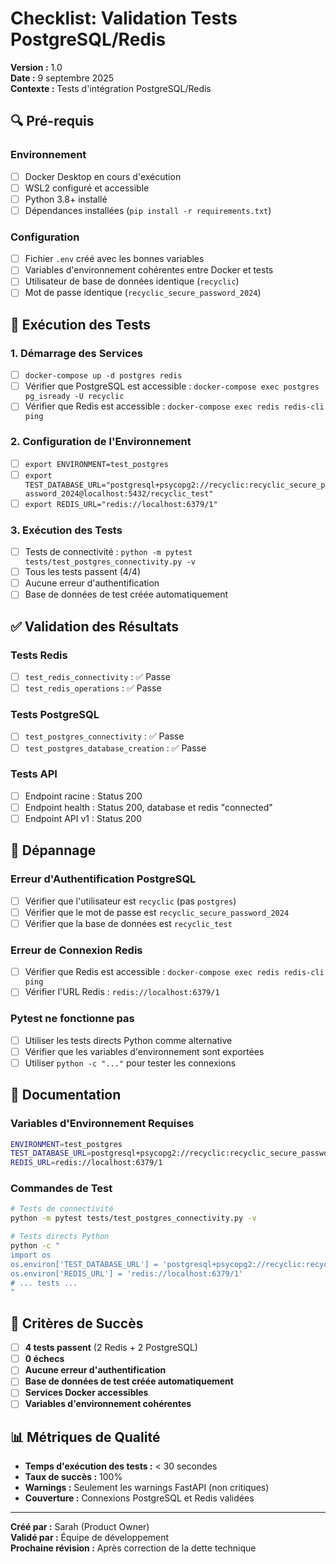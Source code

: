 # Checklist: Validation Tests PostgreSQL/Redis

**Version :** 1.0  
**Date :** 9 septembre 2025  
**Contexte :** Tests d'intégration PostgreSQL/Redis  

## 🔍 Pré-requis

### Environnement
- [ ] Docker Desktop en cours d'exécution
- [ ] WSL2 configuré et accessible
- [ ] Python 3.8+ installé
- [ ] Dépendances installées (`pip install -r requirements.txt`)

### Configuration
- [ ] Fichier `.env` créé avec les bonnes variables
- [ ] Variables d'environnement cohérentes entre Docker et tests
- [ ] Utilisateur de base de données identique (`recyclic`)
- [ ] Mot de passe identique (`recyclic_secure_password_2024`)

## 🚀 Exécution des Tests

### 1. Démarrage des Services
- [ ] `docker-compose up -d postgres redis`
- [ ] Vérifier que PostgreSQL est accessible : `docker-compose exec postgres pg_isready -U recyclic`
- [ ] Vérifier que Redis est accessible : `docker-compose exec redis redis-cli ping`

### 2. Configuration de l'Environnement
- [ ] `export ENVIRONMENT=test_postgres`
- [ ] `export TEST_DATABASE_URL="postgresql+psycopg2://recyclic:recyclic_secure_password_2024@localhost:5432/recyclic_test"`
- [ ] `export REDIS_URL="redis://localhost:6379/1"`

### 3. Exécution des Tests
- [ ] Tests de connectivité : `python -m pytest tests/test_postgres_connectivity.py -v`
- [ ] Tous les tests passent (4/4)
- [ ] Aucune erreur d'authentification
- [ ] Base de données de test créée automatiquement

## ✅ Validation des Résultats

### Tests Redis
- [ ] `test_redis_connectivity` : ✅ Passe
- [ ] `test_redis_operations` : ✅ Passe

### Tests PostgreSQL
- [ ] `test_postgres_connectivity` : ✅ Passe
- [ ] `test_postgres_database_creation` : ✅ Passe

### Tests API
- [ ] Endpoint racine : Status 200
- [ ] Endpoint health : Status 200, database et redis "connected"
- [ ] Endpoint API v1 : Status 200

## 🚨 Dépannage

### Erreur d'Authentification PostgreSQL
- [ ] Vérifier que l'utilisateur est `recyclic` (pas `postgres`)
- [ ] Vérifier que le mot de passe est `recyclic_secure_password_2024`
- [ ] Vérifier que la base de données est `recyclic_test`

### Erreur de Connexion Redis
- [ ] Vérifier que Redis est accessible : `docker-compose exec redis redis-cli ping`
- [ ] Vérifier l'URL Redis : `redis://localhost:6379/1`

### Pytest ne fonctionne pas
- [ ] Utiliser les tests directs Python comme alternative
- [ ] Vérifier que les variables d'environnement sont exportées
- [ ] Utiliser `python -c "..."` pour tester les connexions

## 📝 Documentation

### Variables d'Environnement Requises
```bash
ENVIRONMENT=test_postgres
TEST_DATABASE_URL=postgresql+psycopg2://recyclic:recyclic_secure_password_2024@localhost:5432/recyclic_test
REDIS_URL=redis://localhost:6379/1
```

### Commandes de Test
```bash
# Tests de connectivité
python -m pytest tests/test_postgres_connectivity.py -v

# Tests directs Python
python -c "
import os
os.environ['TEST_DATABASE_URL'] = 'postgresql+psycopg2://recyclic:recyclic_secure_password_2024@localhost:5432/recyclic_test'
os.environ['REDIS_URL'] = 'redis://localhost:6379/1'
# ... tests ...
"
```

## 🎯 Critères de Succès

- [ ] **4 tests passent** (2 Redis + 2 PostgreSQL)
- [ ] **0 échecs**
- [ ] **Aucune erreur d'authentification**
- [ ] **Base de données de test créée automatiquement**
- [ ] **Services Docker accessibles**
- [ ] **Variables d'environnement cohérentes**

## 📊 Métriques de Qualité

- **Temps d'exécution des tests :** < 30 secondes
- **Taux de succès :** 100%
- **Warnings :** Seulement les warnings FastAPI (non critiques)
- **Couverture :** Connexions PostgreSQL et Redis validées

---

**Créé par :** Sarah (Product Owner)  
**Validé par :** Équipe de développement  
**Prochaine révision :** Après correction de la dette technique
